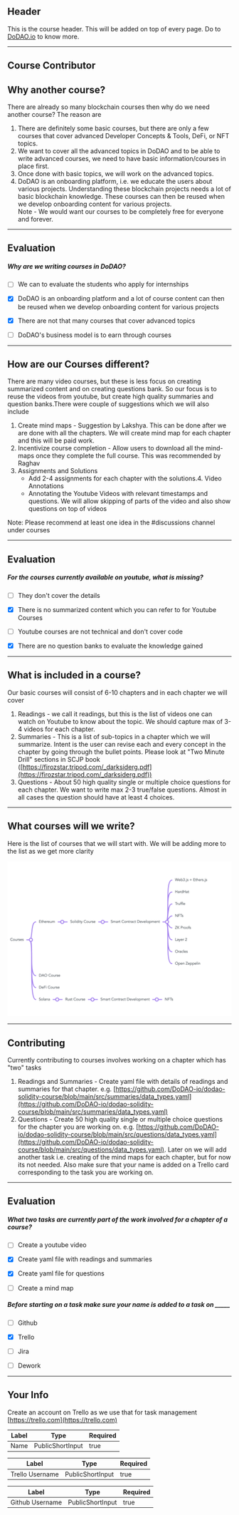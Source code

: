 ## Header
This is the course header. This will be added on top of every page. Do to [DoDAO.io](https://www.dodao.io) to know more.

---

## Course Contributor


## Why another course?

There are already so many blockchain courses then why do we need another
course?  The reason are
  1. There are definitely some basic courses, but there are only a few courses that cover advanced Developer Concepts & Tools, DeFi, or NFT topics.
  2. We want to cover all the advanced topics in DoDAO and to be able to write advanced courses, we need to have basic information/courses in place
     first.
  3. Once done with basic topics, we will work on the advanced topics.
  4. DoDAO is an onboarding platform, i.e. we educate the users about various projects. Understanding these blockchain projects needs a lot of basic blockchain knowledge.
     These courses can then be reused when we develop onboarding content for various projects.      
Note - We would want our courses to be completely free for everyone
and forever.


    


---
## Evaluation





##### Why are we writing courses in DoDAO?  

- [ ]  We can to evaluate the students who apply for internships
- [x]  DoDAO is an onboarding platform and a lot of course content can then be reused when we develop onboarding content for various projects
- [x]  There are not that many courses that cover advanced topics
- [ ]  DoDAO's business model is to earn through courses

    


---
## How are our Courses different?

There are many video courses, but these is less focus on creating summarized
content and on creating questions bank. So our focus is to reuse the videos
from youtube, but create high quality summaries and question banks.There were
couple of suggestions which we will also include
1. Create mind maps - Suggestion by Lakshya. This can be done after we are done with all the chapters. We will
create mind map for each chapter and this will be paid work.
2. Incentivize course completion - Allow users to download all the mind-maps once they complete
the full course. This was recommended by Raghav
3. Assignments and Solutions
    - Add 2-4 assignments for each chapter with the solutions.4. Video Annotations
    - Annotating the Youtube Videos with relevant timestamps and questions. We will allow skipping of parts of the video and also show questions on top of videos

Note: Please recommend at least one idea in the #discussions channel under courses


    


---
## Evaluation





##### For the courses currently available on youtube, what is missing?  

- [ ]  They don't  cover the details
- [x]  There is no summarized content which you can refer to for Youtube Courses
- [ ]  Youtube courses are not technical and don't cover code 
- [x]  There are no question banks to evaluate the knowledge gained

    


---
## What is included in a course?

Our basic courses will consist of 6-10 chapters and in each chapter we
will cover
1. Readings - we call it readings, but this is the list of videos one can watch on Youtube to know about the topic. We should capture max of 3-4
videos for each chapter.
2. Summaries - This is a list of sub-topics in a chapter which we will summarize. Intent is the user can revise each and every concept
in the chapter by going through the bullet points. Please look at \"Two Minute Drill\" sections in SCJP book ([https://firozstar.tripod.com/_darksiderg.pdf](https://firozstar.tripod.com/_darksiderg.pdf))
3. Questions - About 50 high quality single or multiple choice questions for each chapter. We want to write max 2-3 true/false questions. Almost in all cases
the question should have at least 4 choices.


    


---
## What courses will we write?

Here is the list of courses that we will start with. We will be adding more to the list as we get more clarity

![Courses](https://raw.githubusercontent.com/DoDAO-io/dodao-guide-images/main/ETH/DoDAO/Couse%20Contributor/image.png)

    


---
## Contributing

Currently contributing to courses involves working on a chapter which
has \"two\" tasks
1. Readings and Summaries - Create yaml file with details of readings and summaries for that chapter. e.g. [https://github.com/DoDAO-io/dodao-solidity-course/blob/main/src/summaries/data_types.yaml](https://github.com/DoDAO-io/dodao-solidity-course/blob/main/src/summaries/data_types.yaml)
2. Questions - Create 50 high quality single or multiple choice questions for the  chapter you are working on. e.g. [https://github.com/DoDAO-io/dodao-solidity-course/blob/main/src/questions/data_types.yaml](https://github.com/DoDAO-io/dodao-solidity-course/blob/main/src/questions/data_types.yaml). Later
  on we will add another task i.e. creating of the mind maps for each chapter, but
  for now its not needed. Also make sure that your name is added on a Trello card corresponding to the task you are working on.


    


---
## Evaluation





##### What two tasks are currently part of the work involved for a chapter of a course?  

- [ ]  Create a youtube video
- [x]  Create yaml file with readings and summaries
- [x]  Create yaml file for questions
- [ ]  Create a mind map





##### Before starting on a task make sure your name is added to a task on _____  

- [ ]  Github
- [x]  Trello
- [ ]  Jira
- [ ]  Dework

    


---
## Your Info

Create an account on Trello as we use that for task management [https://trello.com](https://trello.com)



| Label | Type | Required |
| ----------- | ----------- | ---- |
| Name        | PublicShortInput   |  true    |






| Label | Type | Required |
| ----------- | ----------- | ---- |
| Trello Username        | PublicShortInput   |  true    |






| Label | Type | Required |
| ----------- | ----------- | ---- |
| Github Username        | PublicShortInput   |  true    |




    

 
